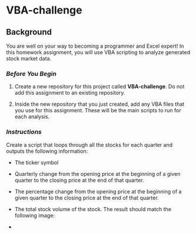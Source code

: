 # VBA-challenge

## **Background**
You are well on your way to becoming a programmer and Excel expert! In this homework assignment, you will use VBA scripting to analyze generated stock market data.

### *Before You Begin* 
1. Create a new repository for this project called **VBA-challenge**. Do not add this assignment to an existing repository.

2. Inside the new repository that you just created, add any VBA files that you use for this assignment. These will be the main scripts to run for each analysis.

### *Instructions*
Create a script that loops through all the stocks for each quarter and outputs the following information:

- The ticker symbol

- Quarterly change from the opening price at the beginning of a given quarter to the closing price at the end of that quarter.

- The percentage change from the opening price at the beginning of a given quarter to the closing price at the end of that quarter.

- The total stock volume of the stock. The result should match the following image:

- 
